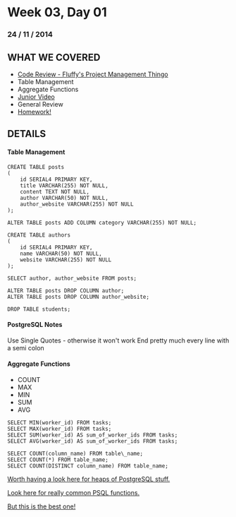 Week 03, Day 01
===============
### 24 / 11 / 2014

WHAT WE COVERED
---------------

- [Code Review - Fluffy's Project Management Thingo](https://github.com/ga-students/WDI_SYD_7/tree/master/week-03/day-01/project_management)
- Table Management
- Aggregate Functions
- [Junior Video](http://www.confreaks.com/videos/4659-nickelcityruby2014-how-to-be-an-awesome-junior-developer-and-why-to-hire-them)
- General Review
- [Homework!](https://gist.github.com/FluffyJack/297cfc1522403b67adb8)

DETAILS
-------

#### Table Management

```psql
CREATE TABLE posts
(
	id SERIAL4 PRIMARY KEY,
	title VARCHAR(255) NOT NULL,
	content TEXT NOT NULL,
	author VARCHAR(50) NOT NULL,
	author_website VARCHAR(255) NOT NULL
);

ALTER TABLE posts ADD COLUMN category VARCHAR(255) NOT NULL;

CREATE TABLE authors
(
	id SERIAL4 PRIMARY KEY,
	name VARCHAR(50) NOT NULL,
	website VARCHAR(255) NOT NULL
);

SELECT author, author_website FROM posts;

ALTER TABLE posts DROP COLUMN author;
ALTER TABLE posts DROP COLUMN author_website;

DROP TABLE students;
```

#### PostgreSQL Notes

Use Single Quotes - otherwise it won't work
End pretty much every line with a semi colon

#### Aggregate Functions

- COUNT
- MAX
- MIN
- SUM
- AVG

```psql
SELECT MIN(worker_id) FROM tasks;
SELECT MAX(worker_id) FROM tasks;
SELECT SUM(worker_id) AS sum_of_worker_ids FROM tasks;
SELECT AVG(worker_id) AS sum_of_worker_ids FROM tasks;

SELECT COUNT(column_name) FROM table\_name;
SELECT COUNT(*) FROM table_name;
SELECT COUNT(DISTINCT column_name) FROM table_name;
```

[Worth having a look here for heaps of PostgreSQL stuff.](http://www.tutorialspoint.com/postgresql/postgresql_functions.htm)

[Look here for really common PSQL functions.](http://www.tutorialspoint.com/postgresql/postgresql_useful_functions.htm)

[But this is the best one!](http://www.postgresqltutorial.com/)







